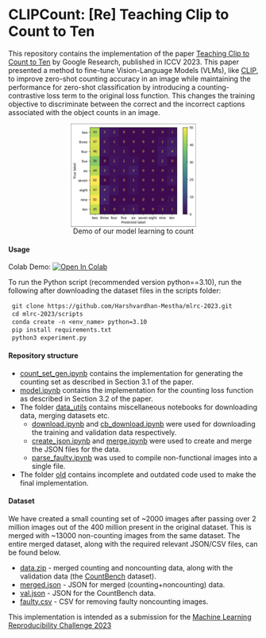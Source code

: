 # CLIPCount: [Re] Teaching Clip to Count to Ten

This repository contains the implementation of the paper [Teaching Clip to Count to Ten](https://arxiv.org/abs/2302.12066) by Google Research, published in ICCV 2023. This paper presented a method to fine-tune Vision-Language Models (VLMs), like [CLIP](https://arxiv.org/abs/2103.00020), to improve zero-shot counting accuracy in an image while maintaining the performance for zero-shot classification by introducing a counting-contrastive loss term to the original loss function. This changes the training objective to discriminate between the correct and the incorrect captions associated with the object counts in an image.

<p align="center">
<img src="assets/demo.gif"  width="50%" hieght="50%" align="center" alt="Demo of our model learning to count">
 <br>Demo of our model learning to count
</p>

#### Usage


Colab Demo: <a target="_blank" href="https://colab.research.google.com/github/Harshvardhan-Mestha/CountCLIP/blob/main/model.ipynb"><img src="https://colab.research.google.com/assets/colab-badge.svg" alt="Open In Colab"/></a>

To run the Python script (recommended version python==3.10), run the following after downloading the dataset files in the scripts folder:
```
 git clone https://github.com/Harshvardhan-Mestha/mlrc-2023.git  
 cd mlrc-2023/scripts  
 conda create -n <env_name> python=3.10  
 pip install requirements.txt  
 python3 experiment.py  
```
#### Repository structure 

* [count_set_gen.ipynb](https://github.com/Harshvardhan-Mestha/mlrc-2023/blob/main/count_set_gen.ipynb) contains the implementation for generating the counting set as described in Section 3.1 of the paper.
* [model.ipynb](https://github.com/Harshvardhan-Mestha/mlrc-2023/blob/main/model.ipynb) contains the implementation for the counting loss function as described in Section 3.2 of the paper.
* The folder [data_utils](https://github.com/Harshvardhan-Mestha/mlrc-2023/tree/main/data_utils) contains miscellaneous notebooks for downloading data, merging datasets etc.
    * [download.ipynb](https://github.com/Harshvardhan-Mestha/mlrc-2023/blob/main/data_utils/download.ipynb) and [cb_download.ipynb](https://github.com/Harshvardhan-Mestha/mlrc-2023/blob/main/data_utils/cb_download.ipynb) were used for downloading the training and validation data respectively.
    * [create_json.ipynb](https://github.com/Harshvardhan-Mestha/mlrc-2023/blob/main/data_utils/merge.ipynb) and [merge.ipynb]() were used to create and merge the JSON files for the data.
    * [parse_faulty.ipynb](https://github.com/Harshvardhan-Mestha/mlrc-2023/blob/main/data_utils/parse_faulty.ipynb) was used to compile non-functional images into a single file.
* The folder [old](https://github.com/Harshvardhan-Mestha/mlrc-2023/blob/main/old) contains incomplete and outdated code used to make the final implementation.

#### Dataset

We have created a small counting set of ~2000 images after passing over 2 million images out of the 400 million present in the original dataset.
This is merged with ~13000 non-counting images from the same dataset. The entire merged dataset, along with the required relevant JSON/CSV files, can be found below.

* [data.zip](https://drive.google.com/file/d/1UG_bXl_vgCdVq3kgf8Y-StXPCttlpFAG/view?usp=sharing) - merged counting and noncounting data, along with the validation data (the [CountBench](https://github.com/teaching-clip-to-count/teaching-clip-to-count.github.io/blob/main/CountBench.json) dataset).
* [merged.json](https://drive.google.com/file/d/13mdK-jX_eDNa5v-HB34WOS3WNHSru_ir/view?usp=drive_link) - JSON for merged (counting+noncounting) data.
* [val.json](https://drive.google.com/file/d/1h9FV9dVvcvLo97reN9_2dbg0QFKyVED2/view?usp=drive_link) - JSON for the CountBench data.
* [faulty.csv](https://drive.google.com/file/d/1es9gtEtl1yiX4DVFRI_Qi0fQg0R9qUO2/view?usp=drive_link) - CSV for removing faulty noncounting images.


This implementation is intended as a submission for the [Machine Learning Reproducibility Challenge 2023](https://reproml.org/)

####
